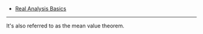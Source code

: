 - [Real Analysis Basics](Real%20Analysis%20Basics.md)

---

It's also referred to as the mean value theorem. 